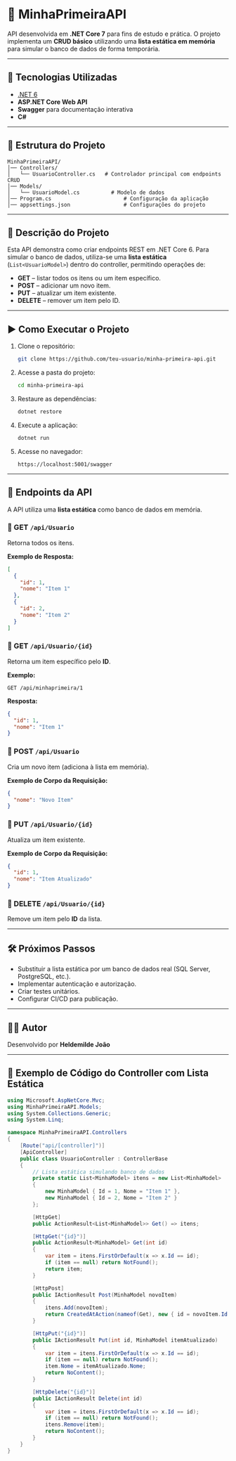 # 📌 MinhaPrimeiraAPI

API desenvolvida em **.NET Core 7** para fins de estudo e prática.
O projeto implementa um **CRUD básico** utilizando uma **lista estática em memória** para simular o banco de dados de forma temporária.

---

## 🚀 Tecnologias Utilizadas
- [.NET 6](https://dotnet.microsoft.com/)
- **ASP.NET Core Web API**
- **Swagger** para documentação interativa
- **C#**

---

## 📂 Estrutura do Projeto

```
MinhaPrimeiraAPI/
│── Controllers/
│   └── UsuarioController.cs   # Controlador principal com endpoints CRUD
│── Models/
│   └── UsuarioModel.cs          # Modelo de dados
│── Program.cs                       # Configuração da aplicação
│── appsettings.json                 # Configurações do projeto
```

---

## 📝 Descrição do Projeto

Esta API demonstra como criar endpoints REST em .NET Core 6.
Para simular o banco de dados, utiliza-se uma **lista estática** (`List<UsuarioModel>`) dentro do controller, permitindo operações de:

- **GET** – listar todos os itens ou um item específico.
- **POST** – adicionar um novo item.
- **PUT** – atualizar um item existente.
- **DELETE** – remover um item pelo ID.

---

## ▶️ Como Executar o Projeto

1. Clone o repositório:
   ```bash
   git clone https://github.com/teu-usuario/minha-primeira-api.git
   ```

2. Acesse a pasta do projeto:
   ```bash
   cd minha-primeira-api
   ```

3. Restaure as dependências:
   ```bash
   dotnet restore
   ```

4. Execute a aplicação:
   ```bash
   dotnet run
   ```

5. Acesse no navegador:
   ```
   https://localhost:5001/swagger
   ```

---

## 📌 Endpoints da API

A API utiliza uma **lista estática** como banco de dados em memória.

### 🔹 GET `/api/Usuario`
Retorna todos os itens.

**Exemplo de Resposta:**
```json
[
  {
    "id": 1,
    "nome": "Item 1"
  },
  {
    "id": 2,
    "nome": "Item 2"
  }
]
```

### 🔹 GET `/api/Usuario/{id}`
Retorna um item específico pelo **ID**.

**Exemplo:**
```
GET /api/minhaprimeira/1
```

**Resposta:**
```json
{
  "id": 1,
  "nome": "Item 1"
}
```

### 🔹 POST `/api/Usuario`
Cria um novo item (adiciona à lista em memória).

**Exemplo de Corpo da Requisição:**
```json
{
  "nome": "Novo Item"
}
```

### 🔹 PUT `/api/Usuario/{id}`
Atualiza um item existente.

**Exemplo de Corpo da Requisição:**
```json
{
  "id": 1,
  "nome": "Item Atualizado"
}
```

### 🔹 DELETE `/api/Usuario/{id}`
Remove um item pelo **ID** da lista.

---

## 🛠 Próximos Passos
- Substituir a lista estática por um banco de dados real (SQL Server, PostgreSQL, etc.).
- Implementar autenticação e autorização.
- Criar testes unitários.
- Configurar CI/CD para publicação.

---

## 👨‍💻 Autor
Desenvolvido por **Heldemilde João**

---

## 📝 Exemplo de Código do Controller com Lista Estática

```csharp
using Microsoft.AspNetCore.Mvc;
using MinhaPrimeiraAPI.Models;
using System.Collections.Generic;
using System.Linq;

namespace MinhaPrimeiraAPI.Controllers
{
    [Route("api/[controller]")]
    [ApiController]
    public class UsuarioController : ControllerBase
    {
        // Lista estática simulando banco de dados
        private static List<MinhaModel> itens = new List<MinhaModel>
        {
            new MinhaModel { Id = 1, Nome = "Item 1" },
            new MinhaModel { Id = 2, Nome = "Item 2" }
        };

        [HttpGet]
        public ActionResult<List<MinhaModel>> Get() => itens;

        [HttpGet("{id}")]
        public ActionResult<MinhaModel> Get(int id)
        {
            var item = itens.FirstOrDefault(x => x.Id == id);
            if (item == null) return NotFound();
            return item;
        }

        [HttpPost]
        public IActionResult Post(MinhaModel novoItem)
        {
            itens.Add(novoItem);
            return CreatedAtAction(nameof(Get), new { id = novoItem.Id }, novoItem);
        }

        [HttpPut("{id}")]
        public IActionResult Put(int id, MinhaModel itemAtualizado)
        {
            var item = itens.FirstOrDefault(x => x.Id == id);
            if (item == null) return NotFound();
            item.Nome = itemAtualizado.Nome;
            return NoContent();
        }

        [HttpDelete("{id}")]
        public IActionResult Delete(int id)
        {
            var item = itens.FirstOrDefault(x => x.Id == id);
            if (item == null) return NotFound();
            itens.Remove(item);
            return NoContent();
        }
    }
}

